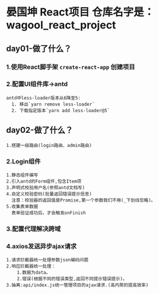 
# 晏国坤 React项目    仓库名字是：wagool_react_project

## day01-做了什么？
### 1.使用React脚手架 `create-react-app` 创建项目
### 2.配置UI组件库->antd
    antd中less-loader版本从6降至5:
      1. 移出`yarn remove less-loader`
      2. 下载指定版本`yarn add less-loader@5`
      
## day02-做了什么？
    1.搭建一级路由(login路由、admin路由)
### 2.Login组件
    1.静态组件编写
    2.引入antd的Form组件,包含Item项
    3.声明式校验用户名(参照antd文档写)
    4.自定义校验密码(批量返回错误提示信息)
      注意：校验器的返回值是Promise,第一个参数我们不用(_下划线忽略)。
    5.收集表单数据
      表单验证成功后，才会触发onFinish
### 3.配置代理解决跨域
### 4.axios发送异步ajax请求
    1.请求拦截器统一处理参数json编码问题
    2.响应拦截器统一处理：
        1.数据为data。
        2.错误(根据不同的错误类型,返回不同提示错误提示)。
    3.抽离:api/index.js统一管理项目的ajax请求.(高内聚的提高效率)
